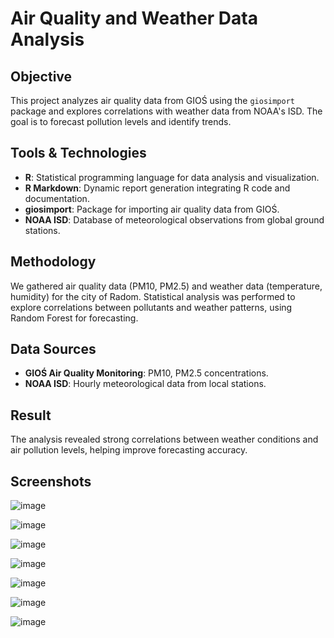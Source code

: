 # Air Quality and Weather Data Analysis

## Objective
This project analyzes air quality data from GIOŚ using the `giosimport` package and explores correlations with weather data from NOAA's ISD. The goal is to forecast pollution levels and identify trends.

## Tools & Technologies
- **R**: Statistical programming language for data analysis and visualization.
- **R Markdown**: Dynamic report generation integrating R code and documentation.
- **giosimport**: Package for importing air quality data from GIOŚ.
- **NOAA ISD**: Database of meteorological observations from global ground stations.

## Methodology
We gathered air quality data (PM10, PM2.5) and weather data (temperature, humidity) for the city of Radom. Statistical analysis was performed to explore correlations between pollutants and weather patterns, using Random Forest for forecasting.

## Data Sources
- **GIOŚ Air Quality Monitoring**: PM10, PM2.5 concentrations.
- **NOAA ISD**: Hourly meteorological data from local stations.

## Result
The analysis revealed strong correlations between weather conditions and air pollution levels, helping improve forecasting accuracy.

## Screenshots

![image](https://github.com/user-attachments/assets/a77058e4-3a57-4826-aed9-e6a0e7cde19b)

![image](https://github.com/user-attachments/assets/1b857f18-3127-49fc-a262-5b128b5dfa1d)

![image](https://github.com/user-attachments/assets/4513d7f0-7f81-4c9f-890d-1b904ea70647)

![image](https://github.com/user-attachments/assets/eedee2ff-5b48-4646-b15b-ca2de1ed55c8)

![image](https://github.com/user-attachments/assets/63e0bbd9-301c-4636-89f4-c823e39fa225)

![image](https://github.com/user-attachments/assets/48e90acc-6f6b-4f6d-a4fe-55f1334e51ef)

![image](https://github.com/user-attachments/assets/2968e8be-4e07-420e-933d-22306481b0fe)
